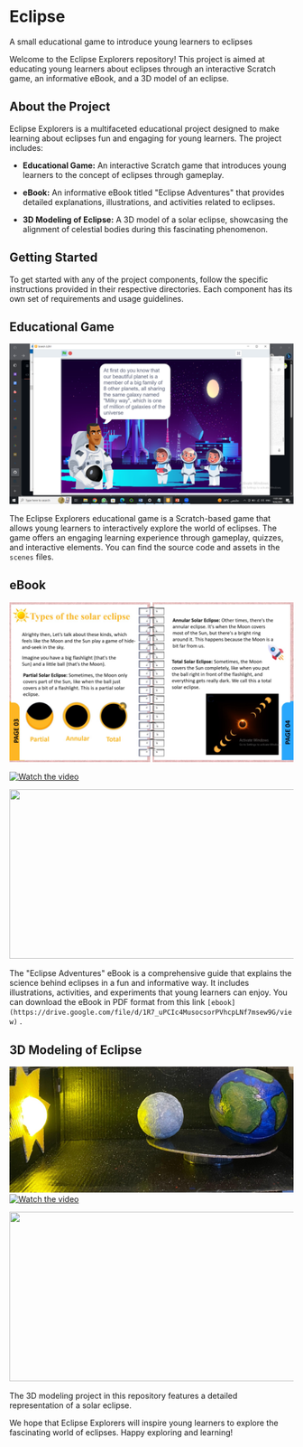 # Eclipse
A small educational game to introduce young learners to eclipses

Welcome to the Eclipse Explorers repository! This project is aimed at educating young learners about eclipses through an interactive Scratch game, an informative eBook, and a 3D model of an eclipse. 


## About the Project

Eclipse Explorers is a multifaceted educational project designed to make learning about eclipses fun and engaging for young learners. The project includes:

- **Educational Game:** An interactive Scratch game that introduces young learners to the concept of eclipses through gameplay.

- **eBook:** An informative eBook titled "Eclipse Adventures" that provides detailed explanations, illustrations, and activities related to eclipses.

- **3D Modeling of Eclipse:** A 3D model of a solar eclipse, showcasing the alignment of celestial bodies during this fascinating phenomenon.

## Getting Started

To get started with any of the project components, follow the specific instructions provided in their respective directories. Each component has its own set of requirements and usage guidelines.

## Educational Game

![Game Screenshot](game2.png)

The Eclipse Explorers educational game is a Scratch-based game that allows young learners to interactively explore the world of eclipses. The game offers an engaging learning experience through gameplay, quizzes, and interactive elements. You can find the source code and assets in the `scenes` files.

## eBook

![eBook Cover](ebook.jpg)

[![Watch the video](https://img.youtube.com/vi/<https://www.youtube.com/watch?v=ZmWIdzgJ93o>/hqdefault.jpg)](https://www.youtube.com/embed/<https://www.youtube.com/watch?v=ZmWIdzgJ93o>)

[<img src="https://img.youtube.com/vi/<https://www.youtube.com/watch?v=ZmWIdzgJ93o>/hqdefault.jpg" width="600" height="300"
/>](https://www.youtube.com/embed/<https://www.youtube.com/watch?v=ZmWIdzgJ93o>)

The "Eclipse Adventures" eBook is a comprehensive guide that explains the science behind eclipses in a fun and informative way. It includes illustrations, activities, and experiments that young learners can enjoy. You can download the eBook in PDF format from this link `[ebook](https://drive.google.com/file/d/1R7_uPCIc4MusocsorPVhcpLNf7msew9G/view)` .

## 3D Modeling of Eclipse

![Eclipse 3D Model](model.jpg)
[![Watch the video](https://img.youtube.com/vi/<https://www.youtube.com/watch?v=R9Ct_5qbNqI>/hqdefault.jpg)](https://www.youtube.com/embed/<https://www.youtube.com/watch?v=R9Ct_5qbNqI>)

[<img src="https://img.youtube.com/vi/<https://www.youtube.com/watch?v=R9Ct_5qbNqI>/hqdefault.jpg" width="600" height="300"
/>](https://www.youtube.com/embed/<https://www.youtube.com/watch?v=R9Ct_5qbNqI>)

The 3D modeling project in this repository features a detailed representation of a solar eclipse. 



We hope that Eclipse Explorers will inspire young learners to explore the fascinating world of eclipses. 
Happy exploring and learning!

